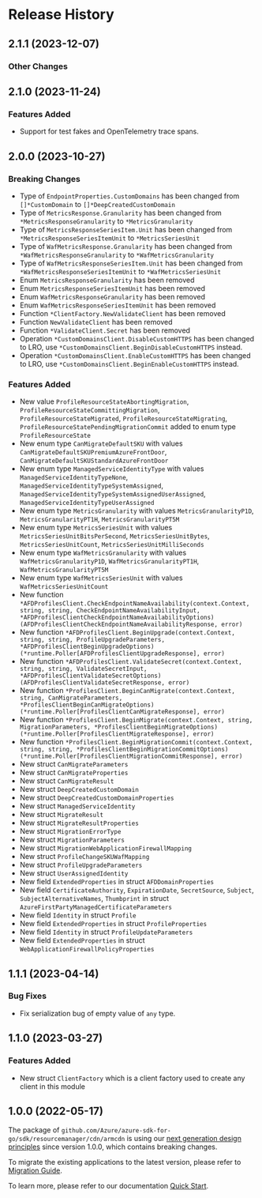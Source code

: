 # Release History

## 2.1.1 (2023-12-07)
### Other Changes


## 2.1.0 (2023-11-24)
### Features Added

- Support for test fakes and OpenTelemetry trace spans.


## 2.0.0 (2023-10-27)
### Breaking Changes

- Type of `EndpointProperties.CustomDomains` has been changed from `[]*CustomDomain` to `[]*DeepCreatedCustomDomain`
- Type of `MetricsResponse.Granularity` has been changed from `*MetricsResponseGranularity` to `*MetricsGranularity`
- Type of `MetricsResponseSeriesItem.Unit` has been changed from `*MetricsResponseSeriesItemUnit` to `*MetricsSeriesUnit`
- Type of `WafMetricsResponse.Granularity` has been changed from `*WafMetricsResponseGranularity` to `*WafMetricsGranularity`
- Type of `WafMetricsResponseSeriesItem.Unit` has been changed from `*WafMetricsResponseSeriesItemUnit` to `*WafMetricsSeriesUnit`
- Enum `MetricsResponseGranularity` has been removed
- Enum `MetricsResponseSeriesItemUnit` has been removed
- Enum `WafMetricsResponseGranularity` has been removed
- Enum `WafMetricsResponseSeriesItemUnit` has been removed
- Function `*ClientFactory.NewValidateClient` has been removed
- Function `NewValidateClient` has been removed
- Function `*ValidateClient.Secret` has been removed
- Operation `*CustomDomainsClient.DisableCustomHTTPS` has been changed to LRO, use `*CustomDomainsClient.BeginDisableCustomHTTPS` instead.
- Operation `*CustomDomainsClient.EnableCustomHTTPS` has been changed to LRO, use `*CustomDomainsClient.BeginEnableCustomHTTPS` instead.

### Features Added

- New value `ProfileResourceStateAbortingMigration`, `ProfileResourceStateCommittingMigration`, `ProfileResourceStateMigrated`, `ProfileResourceStateMigrating`, `ProfileResourceStatePendingMigrationCommit` added to enum type `ProfileResourceState`
- New enum type `CanMigrateDefaultSKU` with values `CanMigrateDefaultSKUPremiumAzureFrontDoor`, `CanMigrateDefaultSKUStandardAzureFrontDoor`
- New enum type `ManagedServiceIdentityType` with values `ManagedServiceIdentityTypeNone`, `ManagedServiceIdentityTypeSystemAssigned`, `ManagedServiceIdentityTypeSystemAssignedUserAssigned`, `ManagedServiceIdentityTypeUserAssigned`
- New enum type `MetricsGranularity` with values `MetricsGranularityP1D`, `MetricsGranularityPT1H`, `MetricsGranularityPT5M`
- New enum type `MetricsSeriesUnit` with values `MetricsSeriesUnitBitsPerSecond`, `MetricsSeriesUnitBytes`, `MetricsSeriesUnitCount`, `MetricsSeriesUnitMilliSeconds`
- New enum type `WafMetricsGranularity` with values `WafMetricsGranularityP1D`, `WafMetricsGranularityPT1H`, `WafMetricsGranularityPT5M`
- New enum type `WafMetricsSeriesUnit` with values `WafMetricsSeriesUnitCount`
- New function `*AFDProfilesClient.CheckEndpointNameAvailability(context.Context, string, string, CheckEndpointNameAvailabilityInput, *AFDProfilesClientCheckEndpointNameAvailabilityOptions) (AFDProfilesClientCheckEndpointNameAvailabilityResponse, error)`
- New function `*AFDProfilesClient.BeginUpgrade(context.Context, string, string, ProfileUpgradeParameters, *AFDProfilesClientBeginUpgradeOptions) (*runtime.Poller[AFDProfilesClientUpgradeResponse], error)`
- New function `*AFDProfilesClient.ValidateSecret(context.Context, string, string, ValidateSecretInput, *AFDProfilesClientValidateSecretOptions) (AFDProfilesClientValidateSecretResponse, error)`
- New function `*ProfilesClient.BeginCanMigrate(context.Context, string, CanMigrateParameters, *ProfilesClientBeginCanMigrateOptions) (*runtime.Poller[ProfilesClientCanMigrateResponse], error)`
- New function `*ProfilesClient.BeginMigrate(context.Context, string, MigrationParameters, *ProfilesClientBeginMigrateOptions) (*runtime.Poller[ProfilesClientMigrateResponse], error)`
- New function `*ProfilesClient.BeginMigrationCommit(context.Context, string, string, *ProfilesClientBeginMigrationCommitOptions) (*runtime.Poller[ProfilesClientMigrationCommitResponse], error)`
- New struct `CanMigrateParameters`
- New struct `CanMigrateProperties`
- New struct `CanMigrateResult`
- New struct `DeepCreatedCustomDomain`
- New struct `DeepCreatedCustomDomainProperties`
- New struct `ManagedServiceIdentity`
- New struct `MigrateResult`
- New struct `MigrateResultProperties`
- New struct `MigrationErrorType`
- New struct `MigrationParameters`
- New struct `MigrationWebApplicationFirewallMapping`
- New struct `ProfileChangeSKUWafMapping`
- New struct `ProfileUpgradeParameters`
- New struct `UserAssignedIdentity`
- New field `ExtendedProperties` in struct `AFDDomainProperties`
- New field `CertificateAuthority`, `ExpirationDate`, `SecretSource`, `Subject`, `SubjectAlternativeNames`, `Thumbprint` in struct `AzureFirstPartyManagedCertificateParameters`
- New field `Identity` in struct `Profile`
- New field `ExtendedProperties` in struct `ProfileProperties`
- New field `Identity` in struct `ProfileUpdateParameters`
- New field `ExtendedProperties` in struct `WebApplicationFirewallPolicyProperties`


## 1.1.1 (2023-04-14)
### Bug Fixes

- Fix serialization bug of empty value of `any` type.

## 1.1.0 (2023-03-27)
### Features Added

- New struct `ClientFactory` which is a client factory used to create any client in this module


## 1.0.0 (2022-05-17)

The package of `github.com/Azure/azure-sdk-for-go/sdk/resourcemanager/cdn/armcdn` is using our [next generation design principles](https://azure.github.io/azure-sdk/general_introduction.html) since version 1.0.0, which contains breaking changes.

To migrate the existing applications to the latest version, please refer to [Migration Guide](https://aka.ms/azsdk/go/mgmt/migration).

To learn more, please refer to our documentation [Quick Start](https://aka.ms/azsdk/go/mgmt).